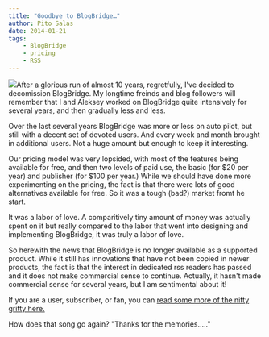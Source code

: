 ```yaml
---
title: "Goodbye to BlogBridge…"
author: Pito Salas
date: 2014-01-21
tags:
    - BlogBridge
    - pricing
    - RSS
---
```




![](https://i0.wp.com/static.squarespace.com/static/50734a43c4aa091ef5261c5a/53a8d945e4b0457dcd6e167c/53a8d946e4b0457dcd6e23fd/1390270322677/1000w/bblogo%20small.png?w=584&ssl=1)After
a glorious run of almost 10 years, regretfully, I've decided to decomission
BlogBridge. My longtime freinds and blog followers will remember that I and
Aleksey worked on BlogBridge quite intensively for several years, and then
gradually less and less.

Over the last several years BlogBridge was more or less on auto pilot, but
still with a decent set of devoted users. And every week and month brought in
additional users. Not a huge amount but enough to keep it interesting.

Our pricing model was very lopsided, with most of the features being available
for free, and then two levels of paid use, the basic (for $20 per year) and
publisher (for $100 per year.) While we should have done more experimenting on
the pricing, the fact is that there were lots of good alternatives available
for free. So it was a tough (bad?) market fromt he start.

It was a labor of love. A comparitively tiny amount of money was actually
spent on it but really compared to the labor that went into designing and
implementing BlogBridge, it was truly a labor of love.

So herewith the news that BlogBridge is no longer available as a supported
product. While it still has innovations that have not been copied in newer
products, the fact is that the interest in dedicated rss readers has passed
and it does not make commercial sense to continue. Actually, it hasn't made
commercial sense for several years, but I am sentimental about it!

If you are a user, subscriber, or fan, you can [read some more of the nitty
gritty here.](<https://sites.google.com/site/blogbridgerssreader/>)

How does that song go again? "Thanks for the memories….."




